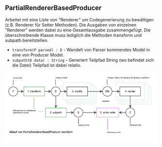 ## PartialRendererBasedProducer
Arbeitet mit eine Liste von "Renderer" um Codegenerierung zu bewältigen 
(z.B. Renderer für Setter Methoden). Die  Ausgaben von einzelnen "Renderer"
werden dabei zu eine Gesamtausgabe zusammengefügt. Die überschreibende Klasse 
muss lediglich die Methoden transform und subpath bereitstellen.

* ```transform(P parsed) : D``` - Wandelt von Parser kommendes Model in eine 
von Producer Model.
* ```subpath(D data) : String``` - Generiert Teilpfad String (wo befindet sich die Datei) Teilpfad ist dabei relativ.

![Ablauf](src/site/resources/sequence-partial-renderer.png)